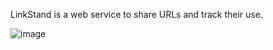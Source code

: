 LinkStand is a web service to share URLs and track their use.

![image](https://github.com/user-attachments/assets/a8c2cf2b-f07c-43ee-b4b1-33ed0d08944f)
